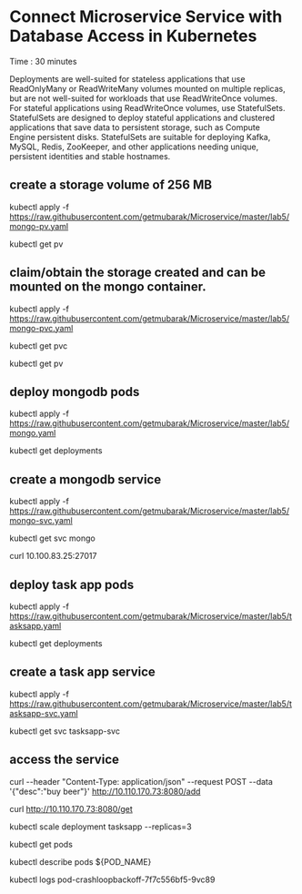 # Connect Microservice Service with Database Access in Kubernetes #
Time : 30 minutes

Deployments are well-suited for stateless applications that use ReadOnlyMany or ReadWriteMany volumes mounted on multiple replicas, but are not well-suited for workloads that use ReadWriteOnce volumes. For stateful applications using ReadWriteOnce volumes, use StatefulSets. StatefulSets are designed to deploy stateful applications and clustered applications that save data to persistent storage, such as Compute Engine persistent disks. StatefulSets are suitable for deploying Kafka, MySQL, Redis, ZooKeeper, and other applications needing unique, persistent identities and stable hostnames.

## create a storage volume of 256 MB
kubectl apply -f https://raw.githubusercontent.com/getmubarak/Microservice/master/lab5/mongo-pv.yaml

kubectl get pv

## claim/obtain the storage created and can be mounted on the mongo container. 

kubectl apply -f https://raw.githubusercontent.com/getmubarak/Microservice/master/lab5/mongo-pvc.yaml

kubectl get pvc

kubectl get pv

## deploy mongodb pods
kubectl apply -f https://raw.githubusercontent.com/getmubarak/Microservice/master/lab5/mongo.yaml

kubectl get deployments

## create a mongodb service
kubectl apply -f https://raw.githubusercontent.com/getmubarak/Microservice/master/lab5/mongo-svc.yaml

kubectl get svc mongo

curl 10.100.83.25:27017

## deploy task app pods
kubectl apply -f https://raw.githubusercontent.com/getmubarak/Microservice/master/lab5/tasksapp.yaml

kubectl get deployments

## create a task app service

kubectl apply -f https://raw.githubusercontent.com/getmubarak/Microservice/master/lab5/tasksapp-svc.yaml

kubectl get svc tasksapp-svc

## access the service
curl --header "Content-Type: application/json" --request POST --data '{"desc":"buy beer"}' http://10.110.170.73:8080/add

curl http://10.110.170.73:8080/get

kubectl scale deployment tasksapp --replicas=3

kubectl get pods

kubectl describe pods ${POD_NAME}

kubectl logs pod-crashloopbackoff-7f7c556bf5-9vc89




